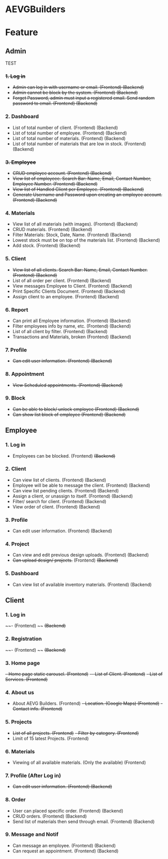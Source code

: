 # AEVGBuilders

# Feature

## Admin

<!-- '~~' to strike -->
TEST
### ~~1. Log in~~

- ~~Admin can log in with username or email. (Frontend) (Backend)~~
- ~~Admin cannot be block by the system. (Frontend) (Backend)~~
- ~~Forget Password, admin must input a registered email. Send random password to email. (Frontend) (Backend)~~

### 2. Dashboard

- List of total number of client. (Frontend) (Backend)
- List of total number of employee. (Frontend) (Backend)
- List of total number of materials. (Frontend) (Backend)
- List of total number of materials that are low in stock. (Frontend) (Backend)

### ~~3. Employee~~

- ~~CRUD employee account. (Frontend) (Backend)~~
- ~~View list of employeee. Search Bar: Name, Email, Contact Number, Employee Number. (Frontend) (Backend)~~
- ~~View list of Handled Client per Employee. (Frontend) (Backend)~~
- ~~Generate Username and Password upon creating an employee account. (Frontend) (Backend)~~

### 4. Materials

- View list of all materials (with images). (Frontend) (Backend)
- CRUD materials. (Frontend) (Backend)
- Filter Materials: Stock, Date, Name. (Frontend) (Backend)
- Lowest stock must be on top of the materials list. (Frontend) (Backend)
- Add stock. (Frontend) (Backend)


### 5. Client 

- ~~View list of all clients. Search Bar: Name, Email, Contact Number. (Frontend) (Backend)~~
- List of all order per client. (Frontend) (Backend)
- View messages Employee to Client. (Frontend) (Backend)
- Print Specific Clients Document. (Frontend) (Backend)
- Assign client to an employee. (Frontend) (Backend)

### 6. Report

- Can print all Employee information. (Frontend) (Backend)
- Filter employees info by name, etc. (Frontend) (Backend)
- List of all client by filter. (Frontend) (Backend)
- Transactions and Materials, broken (Frontend) (Backend)

### 7. Profile

- ~~Can edit user information. (Frontend) (Backend)~~

### 8. Appointment

- ~~View Scheduled appointments. (Frontend) (Backend)~~

### 9. Block

- ~~Can be able to block/ unlock employee (Frontend) (Backend)~~
- ~~Can show list block of employee (Frontend) (Backend)~~



## Employee 

### 1. Log in

- Employees can be blocked. (Frontend) ~~(Backend)~~

### 2. Client

- Can view list of clients. (Frontend) (Backend)
- Employee will be able to message the client. (Frontend) (Backend)
- Can view list pending clients. (Frontend) (Backend)
- Assign a client, or unassign to itself. (Frontend) (Backend)
- Filter/ search for client. (Frontend) (Backend)
- View order of client. (Frontend) (Backend)

### 3. Profile

- Can edit user information. (Frontend) (Backend) 

### 4. Project

- Can view and edit previous design uploads. (Frontend) (Backend)
- ~~Can upload design/ projects.~~ (Frontend) ~~(Backend)~~
<!-- ### 4. Materials
- Can upload materials (Frontend) ~(Backend)~ -->

### 5. Dashboard

- Can view list of available inventory materials. (Frontend) (Backend)



## Client

### 1. Log in

~~- (Frontend) ~~ ~~(Backend)~~

### 2. Registration 

~~- (Frontend) ~~ ~~(Backend)~~

### 3. Home page

~~- Home page static carousel. (Frontend)~~
~~-- List of Client. (Frontend)~~
~~- List of Services. (Frontend)~~

### 4. About us

- About AEVG Builders. (Frontend)
~~- Location. (Google Maps) (Frontend)~~
~~- Contact info. (Frontend)~~

### 5. Projects

- ~~List of all projects. (Frontend)~~
~~- Filter by category. (Frontend)~~
- Limit of 15 latest Projects. (Frontend)

### 6. Materials

- Viewing of all available materials. (Only the available) (Frontend)

### 7. Profile (After Log in)

- ~~Can edit user information. (Frontend) (Backend)~~

### 8. Order

- User can placed specific order. (Frontend) (Backend)
- CRUD orders. (Frontend) (Backend)
- Send list of materials then send through email. (Frontend) (Backend)

### 9. Message and Notif

- Can message an employee. (Frontend) (Backend)
- Can request an appointment. (Frontend) (Backend)
